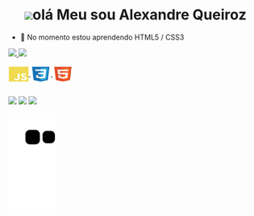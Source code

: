 <h1 align="center"><img src="https://media.giphy.com/media/v0dGnTDFgEr68myH0C/giphy.gif?cid=790b7611a4eb82d31df783b3ed3d3cee9f65413caa9e0df0&rid=giphy.gif&ct=s" width="25px">olá Meu sou Alexandre Queiroz</h1>

- 🌱 No momento estou aprendendo HTML5 / CSS3

<div>
  <a href="https://github.com/AlexTheFenixx">
  <img height="180em" src="https://github-readme-stats.vercel.app/api?username=AlexTheFenixx&show_icons=true&theme=dracula&include_all_commits=true&count_private=true"/>
  <img height="180em" src="https://github-readme-stats.vercel.app/api/top-langs/?username=AlexTheFenixx&layout=compact&langs_count=7&theme=dracula"/>
</div>
 
<div style="display: inline_block"><br>
  <img align="center" alt="Alexandre-Js" height="30" width="40" src="https://raw.githubusercontent.com/devicons/devicon/master/icons/javascript/javascript-plain.svg">
  <img align="center" alt="Alexandre-CSS" height="30" width="40" src="https://raw.githubusercontent.com/devicons/devicon/master/icons/css3/css3-original.svg">
  <img align="center" alt="Alexandre-HTML" height="30" width="40" src="https://raw.githubusercontent.com/devicons/devicon/master/icons/html5/html5-original.svg">
</div>
 
##
  
<div>
  <a href="https://www.youtube.com/channel/UCHPfIZmsj3uft6kXMTEWtcw" target="_blank"><img src="https://img.shields.io/badge/YouTube-FF0000?style=for-the-badge&logo=youtube&logoColor=white" target="_blank"></a>
 <a href="https://discord.com/channels/@AlexTheFenix" target="_blank"><img src="https://img.shields.io/badge/Discord-7289DA?style=for-the-badge&logo=discord&logoColor=white" target="_blank"></a> 
  <a href = "mailto:contatorafaballerini@gmail.com"><img src="https://img.shields.io/badge/-Gmail-%23333?style=for-the-badge&logo=gmail&logoColor=white" target="_blank"></a>
  
  ![Snake animation](https://github.com/rafaballerini/rafaballerini/blob/output/github-contribution-grid-snake.svg)
</div>
